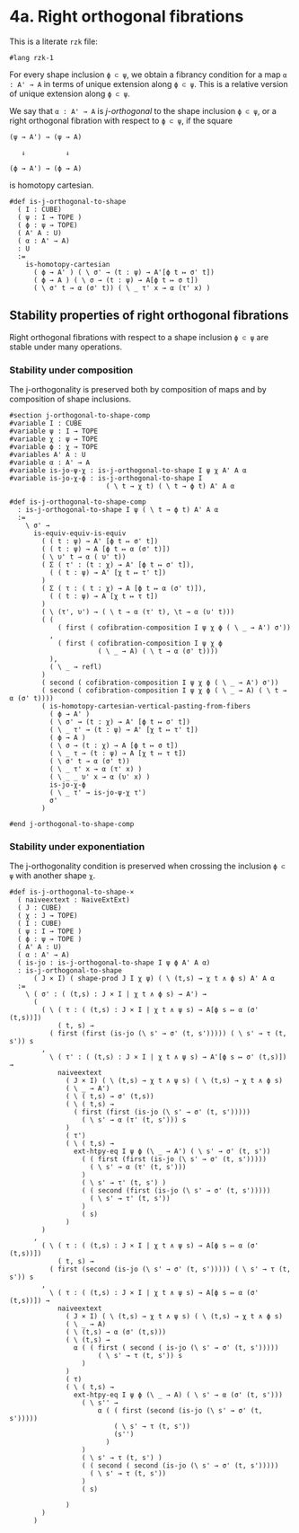 # 4a. Right orthogonal fibrations

This is a literate `rzk` file:

```rzk
#lang rzk-1
```

For every shape inclusion `ϕ ⊂ ψ`,
we obtain a fibrancy condition for a map `α : A' → A`
in terms of unique extension along `ϕ ⊂ ψ`.
This is a relative version of unique extension along `ϕ ⊂ ψ`.

We say that `α : A' → A` is _j-orthogonal_ to the shape inclusion `ϕ ⊂ ψ`,
or a right orthogonal fibration with respect to `ϕ ⊂ ψ`,
if the square
```
(ψ → A') → (ψ → A)

   ↓          ↓

(ϕ → A') → (ϕ → A)
```
is homotopy cartesian.

```rzk title="BW23, Section 3"
#def is-j-orthogonal-to-shape
  ( I : CUBE)
  ( ψ : I → TOPE )
  ( ϕ : ψ → TOPE)
  ( A' A : U)
  ( α : A' → A)
  : U
  :=
    is-homotopy-cartesian
      ( ϕ → A' ) ( \ σ' → (t : ψ) → A'[ϕ t ↦ σ' t])
      ( ϕ → A ) ( \ σ → (t : ψ) → A[ϕ t ↦ σ t])
      ( \ σ' t → α (σ' t)) ( \ _ τ' x → α (τ' x) )
```

## Stability properties of right orthogonal fibrations

Right orthogonal fibrations with respect to a shape inclusion `ϕ ⊂ ψ`
are stable under many operations.

### Stability under composition

The j-orthogonality is preserved both by composition of maps
and by composition of shape inclusions.

```rzk title="j-orthogonality for composition of shape inclusions"
#section j-orthogonal-to-shape-comp
#variable I : CUBE
#variable ψ : I → TOPE
#variable χ : ψ → TOPE
#variable ϕ : χ → TOPE
#variables A' A : U
#variable α : A' → A
#variable is-jo-ψ-χ : is-j-orthogonal-to-shape I ψ χ A' A α
#variable is-jo-χ-ϕ : is-j-orthogonal-to-shape I
                        ( \ t → χ t) ( \ t → ϕ t) A' A α

#def is-j-orthogonal-to-shape-comp
  : is-j-orthogonal-to-shape I ψ ( \ t → ϕ t) A' A α
  :=
    \ σ' →
      is-equiv-equiv-is-equiv
        ( ( t : ψ) → A' [ϕ t ↦ σ' t])
        ( ( t : ψ) → A [ϕ t ↦ α (σ' t)])
        ( \ υ' t → α ( υ' t))
        ( Σ ( τ' : (t : χ) → A' [ϕ t ↦ σ' t]),
          ( ( t : ψ) → A' [χ t ↦ τ' t])
        )
        ( Σ ( τ : ( t : χ) → A [ϕ t ↦ α (σ' t)]),
          ( ( t : ψ) → A [χ t ↦ τ t])
        )
        ( \ (τ', υ') → ( \ t → α (τ' t), \t → α (υ' t)))
        ( (
            ( first ( cofibration-composition I ψ χ ϕ ( \ _ → A') σ'))
          ,
            ( first ( cofibration-composition I ψ χ ϕ
                      ( \ _ → A) ( \ t → α (σ' t))))
          ),
          ( \ _ → refl)
        )
        ( second ( cofibration-composition I ψ χ ϕ ( \ _ → A') σ'))
        ( second ( cofibration-composition I ψ χ ϕ ( \ _ → A) ( \ t → α (σ' t))))
        ( is-homotopy-cartesian-vertical-pasting-from-fibers
          ( ϕ → A' )
          ( \ σ' → (t : χ) → A' [ϕ t ↦ σ' t])
          ( \ _ τ' → (t : ψ) → A' [χ t ↦ τ' t])
          ( ϕ → A )
          ( \ σ → (t : χ) → A [ϕ t ↦ σ t])
          ( \ _ τ → (t : ψ) → A [χ t ↦ τ t])
          ( \ σ' t → α (σ' t))
          ( \ _ τ' x → α (τ' x) )
          ( \ _ _ υ' x → α (υ' x) )
          is-jo-χ-ϕ
          ( \ _ τ' → is-jo-ψ-χ τ')
          σ'
        )

#end j-orthogonal-to-shape-comp
```

### Stability under exponentiation

The j-orthogonality condition is preserved when crossing the inclusion `ϕ ⊂ ψ`
with another shape `χ`.

```rzk title="uncurried version of BW23, Corollary 3.16"
#def is-j-orthogonal-to-shape-×
  ( naiveextext : NaiveExtExt)
  ( J : CUBE)
  ( χ : J → TOPE)
  ( I : CUBE)
  ( ψ : I → TOPE )
  ( ϕ : ψ → TOPE )
  ( A' A : U)
  ( α : A' → A)
  ( is-jo : is-j-orthogonal-to-shape I ψ ϕ A' A α)
  : is-j-orthogonal-to-shape
      ( J × I) ( shape-prod J I χ ψ) ( \ (t,s) → χ t ∧ ϕ s) A' A α
  :=
    \ ( σ' : ( (t,s) : J × I | χ t ∧ ϕ s) → A') →
      (
        ( \ ( τ : ( (t,s) : J × I | χ t ∧ ψ s) → A[ϕ s ↦ α (σ' (t,s))])
            ( t, s) →
          ( first (first (is-jo (\ s' → σ' (t, s'))))) ( \ s' → τ (t, s')) s
        ,
          \ ( τ' : ( (t,s) : J × I | χ t ∧ ψ s) → A'[ϕ s ↦ σ' (t,s)]) →
            naiveextext
              ( J × I) ( \ (t,s) → χ t ∧ ψ s) ( \ (t,s) → χ t ∧ ϕ s)
              ( \ _ → A')
              ( \ ( t,s) → σ' (t,s))
              ( \ ( t,s) →
                ( first (first (is-jo (\ s' → σ' (t, s')))))
                  ( \ s' → α (τ' (t, s'))) s
              )
              ( τ')
              ( \ ( t,s) →
                ext-htpy-eq I ψ ϕ (\ _ → A') ( \ s' → σ' (t, s'))
                  ( ( first (first (is-jo (\ s' → σ' (t, s')))))
                    ( \ s' → α (τ' (t, s')))
                  )
                  ( \ s' → τ' (t, s') )
                  ( ( second (first (is-jo (\ s' → σ' (t, s')))))
                    ( \ s' → τ' (t, s'))
                  )
                  ( s)
              )
        )
      ,
        ( \ ( τ : ( (t,s) : J × I | χ t ∧ ψ s) → A[ϕ s ↦ α (σ' (t,s))])
            ( t, s) →
          ( first (second (is-jo (\ s' → σ' (t, s'))))) ( \ s' → τ (t, s')) s
        ,
          \ ( τ : ( (t,s) : J × I | χ t ∧ ψ s) → A[ϕ s ↦ α (σ' (t,s))]) →
            naiveextext
              ( J × I) ( \ (t,s) → χ t ∧ ψ s) ( \ (t,s) → χ t ∧ ϕ s)
              ( \ _ → A)
              ( \ (t,s) → α (σ' (t,s)))
              ( \ (t,s) →
                α ( ( first ( second ( is-jo (\ s' → σ' (t, s')))))
                      ( \ s' → τ (t, s')) s
                  )
              )
              ( τ)
              ( \ ( t,s) →
                ext-htpy-eq I ψ ϕ (\ _ → A) ( \ s' → α (σ' (t, s')))
                  ( \ s'' →
                      α ( ( first (second (is-jo (\ s' → σ' (t, s')))))
                          ( \ s' → τ (t, s'))
                          (s'')
                        )
                  )
                  ( \ s' → τ (t, s') )
                  ( ( second ( second (is-jo (\ s' → σ' (t, s')))))
                    ( \ s' → τ (t, s'))
                  )
                  ( s)

              )
        )
      )
```
